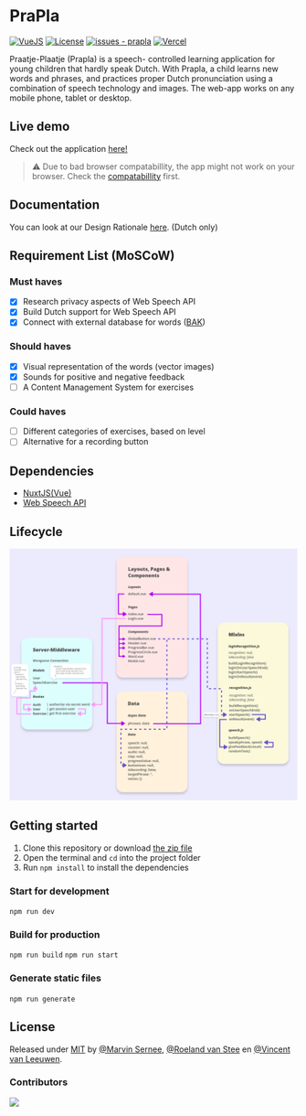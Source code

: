 # PraPla
[![VueJS](https://img.shields.io/badge/Vue.js-35495e.svg?logo=vue.js&logoColor=4FC08D&style=for-the-badge)](https://vuejs.org/)
[![License](https://img.shields.io/badge/License-MIT-blue?style=for-the-badge)](#license)
[![issues - prapla](https://img.shields.io/github/issues/MarvinMichel/prapla?style=for-the-badge)](https://github.com/MarvinMichel/prapla/issues)
[![Vercel](https://therealsujitk-vercel-badge.vercel.app/?app=prapla&style=for-the-badge)](https://prapla.vercel.app/)

Praatje-Plaatje (Prapla) is a speech- controlled learning application for young children that hardly speak Dutch. With Prapla, a child learns new words and phrases, and practices proper Dutch pronunciation using a combination of speech technology and images. The web-app works on any mobile phone, tablet or desktop.

## Live demo
Check out the application [here!](https://prapla.vercel.app/)

> ⚠️ Due to bad browser compatabillity, the app might not work on your browser. Check the [compatabillity](https://caniuse.com/?search=web%20speech%20api) first.

## Documentation
You can look at our Design Rationale [here](https://github.com/MarvinMichel/prapla/wiki). (Dutch only)

## Requirement List (MoSCoW)
### Must haves
- [x] Research privacy aspects of Web Speech API
- [x] Build Dutch support for Web Speech API
- [x] Connect with external database for words ([BAK](https://firebasestorage.googleapis.com/v0/b/gitbook-28427.appspot.com/o/assets%2F-M_p4V46StBPnyvvNBnN%2F-M_tYEYRZ0suAyLWPQUR%2F-M_tYV_IezP-m0Mw3ikE%2FBAK%20groep%201.xlsx?alt=media&token=7a24d3d8-6310-4b33-9f10-90f2b338c88f))

### Should haves
- [x] Visual representation of the words (vector images)
- [x] Sounds for positive and negative feedback
- [ ] A Content Management System for exercises

### Could haves
- [ ] Different categories of exercises, based on level
- [ ] Alternative for a recording button

## Dependencies
- [NuxtJS(Vue)](https://nuxtjs.org/)
- [Web Speech API](https://developer.mozilla.org/en-US/docs/Web/API/Web_Speech_API)

## Lifecycle

![Data Lifecycle](https://github.com/MarvinMichel/prapla/blob/main/gitimages/lifecycle.png?raw=true)

## Getting started
1. Clone this repository or download [the zip file](https://github.com/MarvinMichel/prapla/archive/refs/heads/main.zip)
2. Open the terminal and `cd` into the project folder
3. Run `npm install` to install the dependencies

### Start for development
`npm run dev`

### Build for production
`npm run build`
`npm run start`

### Generate static files
`npm run generate`

## License
Released under [MIT](/LICENSE) by [@Marvin Sernee](https://github.com/MarvinMichel), [@Roeland van Stee](https://github.com/roelandvs) en [@Vincent van Leeuwen](https://github.com/Vincentvanleeuwen).

### Contributors
<a href="https://github.com/MarvinMichel/prapla/graphs/contributors"><img src="https://contrib.rocks/image?repo=MarvinMichel/prapla" width="100" /></a>
